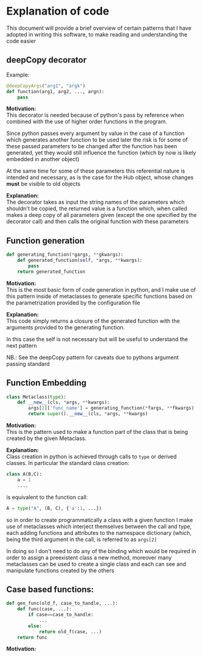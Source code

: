 # Explanation of code
This document will provide a brief overview of certain patterns that I have adopted in writing this
software, to make reading and understanding the code easier

## deepCopy decorator

Example:
```python
@deepCopyArgs("arg1", "argk")
def function(arg1, arg2, ..., argn):
	pass
```

**Motivation:**  
This decorator is needed because of python's pass by reference when combined with the use of
higher order functions in the program.

Since python passes every argument by value in the case of a function which generates another
function to be used later the risk is for some of these passed parameters to be changed after the
function has been generated, yet they would still influence the function (which by now is likely 
embedded in another object)

At the same time for some of these parameters this referential nature is intended and necessary, as
is the case for the Hub object, whose changes **must** be visible to old objects

**Explanation:**  
The decorator takes as input the string names of the parameters which shouldn't be copied, the 
returned value is a function which, when called makes a deep copy of all parameters given (except 
the one specified by the decorator call) and then calls the original function with these parameters

## Function generation

```python
def generating_function(*gargs, **gkwargs):
	def generated_function(self, *args, **kwargs):
		pass
	return generated_function
```

**Motivation:**  
This is the most basic form of code generation in python, and I make use of this pattern inside of 
metaclasses to generate specific functions based on the parametrization provided by the 
configuration file

**Explanation:**  
This code simply returns a closure of the generated function with the arguments provided to the 
generating function. 

In this case the self is not necessary but will be useful to understand the next pattern

NB.: See the deepCopy pattern for caveats due to pythons argument passing standard

## Function Embedding

```python
class Metaclass(type):
	def __new__(cls, *args, **kwargs):
		args[2]['func_name'] = generating_function(*fargs, **fkwargs)
		return super().__new__(cls, *args, **kwargs)
```

**Motivation:**  
This is the pattern used to make a function part of the class that is being created by the given
Metaclass.

**Explanation:**  
Class creation in python is achieved through calls to `type` or derived classes. In particular the
standard class creation:

```python
class A(B,C):
	a = 1
	....
```

is equivalent to the function call:

```python
A = type("A", (B, C), {'a':1, ...})
```

so in order to create programmatically a class with a given function I make use of metaclasses which
interject themselves between the call and type, each adding functions and attributes to the 
namespace dictionary (which, being the third argument in the call, is referred to as `args[2]`

In doing so I don't need to do any of the binding which would be required in order to assign a 
preexistent class a new method, moreover many metaclasses can be used to create a single class and
each can see and manipulate functions created by the others

## Case based functions:

```python
def gen_func(old_f, case_to_handle, ...):
	def func(case, ...):
		if case==case_to_handle:
			...
		else:
			return old_f(case, ...)
	return func
```

**Motivation:**  


